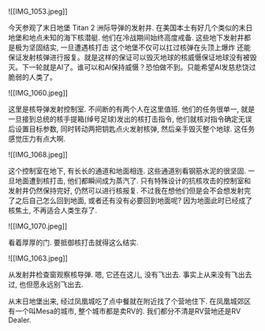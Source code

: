 ![[IMG_1053.jpeg]] 


今天参观了末日地堡 Titan 2 洲际导弹的发射井. 在美国本土有好几个类似的末日地堡和地点未知的海下核潜艇. 他们在冷战期间始终高度戒备. 这些地下发射井都是极为坚固结实, 一旦遭遇核打击 这个地堡不仅可以扛过核弹在头顶上爆炸 还能保证发射核弹进行报复。就是这样的保证可以毁灭地球的核威慑保证地球没有被毁灭。下一轮就是AI了。谁可以和AI保持威慑？恐怕做不到。只能希望AI发慈悲饶过脆弱的人类了。

![[IMG_1060.jpeg]]

这里是核导弹发射控制室. 不间断的有两个人在这里值班. 他们的任务很单一, 就是一旦接到总统的核手提箱(绰号足球)发出的核打击指令, 他们就核对指令确定无误后设置目标参数, 同时转动两把钥匙点火发射核弹, 然后亲手毁灭整个地球. 这任务感觉压力有点大啊. 

![[IMG_1068.jpeg]]

这个控制室在地下, 有长长的通道和地面相连. 这些通道别看钢筋水泥的很坚固. 一旦地面遭到核打击, 他们都瞬间成为蒸汽了. 只有特殊设计的抗核攻击的控制室和发射井仍然保持完好, 仍然可以进行核报复. 不过我在想他们但是会不会想发射完了之后自己怎么回到地面, 或者还有没有必要回到地面呢? 因为地面此时已经成了核焦土, 不再适合人类生存了. 

![[IMG_1070.jpeg]]

看着厚厚的门. 要抵御核打击就得这么结实. 

![[IMG_1063.jpeg]]

从发射井检查窗观察核导弹. 嗯, 它还在这儿, 没有飞出去. 事实上从来没有飞出去过, 也但愿永远别飞出去.

从末日地堡出来, 经过凤凰城吃了点中餐就在附近找了个营地住下.  在凤凰城郊区有一个叫Mesa的城市, 整个城市都是卖RV的. 我们都分不清是RV营地还是RV Dealer.